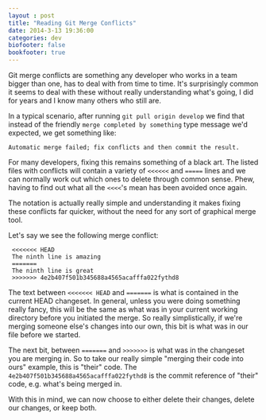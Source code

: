 ```yaml
---
layout : post
title: "Reading Git Merge Conflicts"
date: 2014-3-13 19:36:00
categories: dev
biofooter: false
bookfooter: true
---
```


Git merge conflicts are something any developer who works in a team bigger than one, has to deal with from time to time. It's surprisingly common it seems to deal with these without really understanding what's going, I did for years and I know many others who still are.

<!--more-->

In a typical scenario, after running `git pull origin develop` we find that instead of the friendly `merge completed by something` type message we'd expected, we get something like:

    Automatic merge failed; fix conflicts and then commit the result.

For many developers, fixing this remains something of a black art. The listed files with conflicts will contain a variety of `<<<<<<` and `=====` lines and we can normally work out which ones to delete through common sense. Phew, having to find out what all the `<<<<`'s mean has been avoided once again.

The notation is actually really simple and understanding it makes fixing these conflicts far quicker, without the need for any sort of graphical merge tool.

Let's say we see the following merge conflict:

     <<<<<<< HEAD
     The ninth line is amazing
     =======
     The ninth line is great
     >>>>>>> 4e2b407f501b345688a4565acafffa022fythd8

The text between `<<<<<<< HEAD` and `=======` is what is contained in the current HEAD changeset. In general, unless you were doing something really fancy, this will be the same as what was in your current working directory before you initiated the merge. So really simplistically, if we're merging someone else's changes into our own, this bit is what was in our file before we started.

The next bit, between `=======` and `>>>>>>>` is what was in the changeset you are merging in. So to take our really simple "merging their code into ours" example, this is "their" code. The `4e2b407f501b345688a4565acafffa022fythd8` is the commit reference of "their" code, e.g. what's being merged in.

With this in mind, we can now choose to either delete their changes, delete our changes, or keep both.
